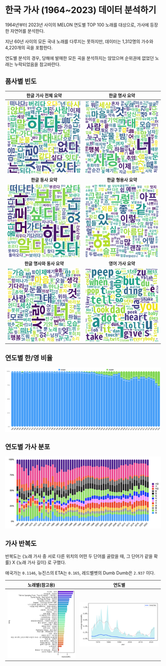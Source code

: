# 한국 가사 (1964~2023) 데이터 분석하기

1964년부터 2023년 사이의 MELON 연도별 TOP 100 노래를 대상으로, 가사에 등장한 자연어를 분석한다.

지난 60년 사이의 모든 국내 노래를 다루지는 못하지만, 데이터는 1,312명의 가수와 4,220개의 곡을 포함한다.

연도별 분석의 경우, 당해에 발매한 모든 곡을 분석하지는 않았으며 순위권에 없었던 노래는 누락되었음을 참고바란다.

## 품사별 빈도

|**한글 가사 전체 요약**|**한글 명사 요약**|
|:-:|:-:|
|![](./docs/konlpy/word_cloud_kr_all.png)|![](./docs/kiwi/word_cloud_kr_noun.png)|
|**한글 동사 요약**|**한글 형용사 요약**|
|![](./docs/kiwi/word_cloud_kr_verb.png)|![](./docs/kiwi/word_cloud_kr_adj.png)|
|**한글 명사와 동사 요약**|**영어 가사 요약**|
|![](./docs/kiwi/word_cloud_kr_noun+verb.png)|![](./docs/kiwi/word_cloud_en.png)|

## 연도별 한/영 비율

![](./docs/ko_ratio_per_year.png)

## 연도별 가사 분포

![](./docs/kiwi/word_freq_r_per_year.png)

## 가사 반복도

반복도는 {노래 가사 중 서로 다른 위치의 어떤 두 단어를 골랐을 때, 그 단어가 같을 확률} X {노래 가사 길이} 로 구했다.

애국가는 `0.1146`, 뉴진스의 ETA는 `0.165`, 레드벨벳의 Dumb Dumb은 `2.937` 이다.

|**노래별(참고용)**|**연도별**|
|:-:|:-:|
|![](./docs/repeatability_top.png)|![](./docs/repeatability_per_year.png)|
